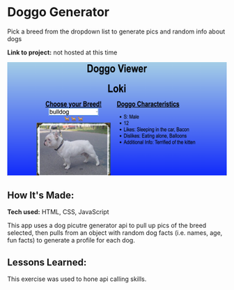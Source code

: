 # Doggo Generator
Pick a breed from the dropdown list to generate pics and random info about dogs

**Link to project:** not hosted at this time

![alt tag](images/screenshot.png)

## How It's Made:

**Tech used:** HTML, CSS, JavaScript

This app uses a dog picutre generator api to pull up pics of the breed selected, then pulls from an object with random dog facts (i.e. names, age, fun facts) to generate a profile for each dog.


## Lessons Learned:

This exercise was used to hone api calling skills. 